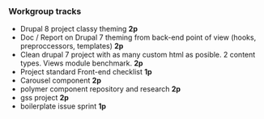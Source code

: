 ### Workgroup tracks 

* Drupal 8 project classy theming **2p**
* Doc / Report on Drupal 7 theming from back-end point of view (hooks, preproccessors, templates) **2p**
* Clean drupal 7 project with as many custom html as posible. 2 content types. Views module benchmark. **2p**
* Project standard Front-end checklist **1p**
* Carousel component **2p**
* polymer component repository and research **2p**
* gss project **2p**
* boilerplate issue sprint **1p**
